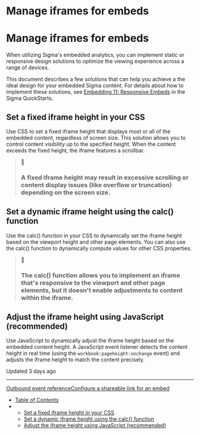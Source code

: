 # Manage iframes for embeds

# Manage iframes for embeds

When utilizing Sigma's embedded analytics, you can implement static or responsive design solutions to optimize the viewing experience across a range of devices.

This document describes a few solutions that can help you achieve a the ideal design for your embedded Sigma content. For details about how to implement these solutions, see  [Embedding 11: Responsive Embeds](https://quickstarts.sigmacomputing.com/guide/embedding_11_responsive_embeds_v3/index.html) in the Sigma QuickStarts.

## Set a fixed iframe height in your CSS

Use CSS to set a fixed iframe height that displays most or all of the embedded content, regardless of screen size. This solution allows you to control content visibility up to the specified height. When the content exceeds the fixed height, the iframe features a scrollbar.

> 📘
>
> ### A fixed iframe height may result in excessive scrolling or content display issues (like overflow or truncation) depending on the screen size.

## Set a dynamic iframe height using the calc() function

Use the calc() function in your CSS to dynamically set the iframe height based on the viewport height and other page elements. You can also use the calc() function to dynamically compute values for other CSS properties.

> 📘
>
> ### The calc() function allows you to implement an iframe that's responsive to the viewport and other page elements, but it doesn't enable adjustments to content within the iframe.

## Adjust the iframe height using JavaScript (recommended)

Use JavaScript to dynamically adjust the iframe height based on the embedded content height. A JavaScript event listener detects the content height in real time (using the `workbook:pageheight:onchange` event) and adjusts the iframe height to match the content precisely.

Updated 3 days ago

---

[Outbound event reference](/docs/outbound-event-reference)[Configure a shareable link for an embed](/docs/configure-a-shareable-link-for-an-embed)

* [Table of Contents](#)
* + [Set a fixed iframe height in your CSS](#set-a-fixed-iframe-height-in-your-css)
  + [Set a dynamic iframe height using the calc() function](#set-a-dynamic-iframe-height-using-the-calc-function)
  + [Adjust the iframe height using JavaScript (recommended)](#adjust-the-iframe-height-using-javascript-recommended)